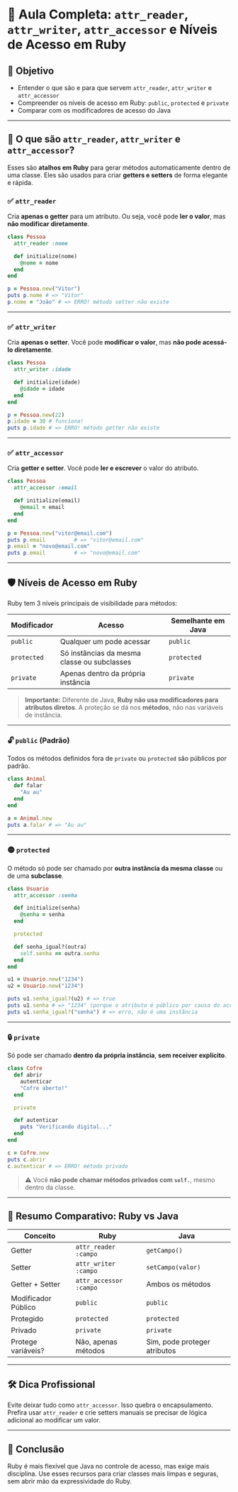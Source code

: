 # 🧠 Aula Completa: `attr_reader`, `attr_writer`, `attr_accessor` e Níveis de Acesso em Ruby

## 🚀 Objetivo

- Entender o que são e para que servem `attr_reader`, `attr_writer` e `attr_accessor`
- Compreender os níveis de acesso em Ruby: `public`, `protected` e `private`
- Comparar com os modificadores de acesso do Java

---

## 📌 O que são `attr_reader`, `attr_writer` e `attr_accessor`?

Esses são **atalhos em Ruby** para gerar métodos automaticamente dentro de uma classe. Eles são usados para criar **getters e setters** de forma elegante e rápida.

### ✅ `attr_reader`

Cria **apenas o getter** para um atributo. Ou seja, você pode **ler o valor**, mas **não modificar diretamente**.

```ruby
class Pessoa
  attr_reader :nome

  def initialize(nome)
    @nome = nome
  end
end

p = Pessoa.new("Vitor")
puts p.nome # => "Vitor"
p.nome = "João" # => ERRO! método setter não existe
```

---

### ✅ `attr_writer`

Cria **apenas o setter**. Você pode **modificar o valor**, mas **não pode acessá-lo diretamente**.

```ruby
class Pessoa
  attr_writer :idade

  def initialize(idade)
    @idade = idade
  end
end

p = Pessoa.new(22)
p.idade = 30 # funciona!
puts p.idade # => ERRO! método getter não existe
```

---

### ✅ `attr_accessor`

Cria **getter e setter**. Você pode **ler e escrever** o valor do atributo.

```ruby
class Pessoa
  attr_accessor :email

  def initialize(email)
    @email = email
  end
end

p = Pessoa.new("vitor@email.com")
puts p.email         # => "vitor@email.com"
p.email = "novo@email.com"
puts p.email         # => "novo@email.com"
```

---

## 🛡 Níveis de Acesso em Ruby

Ruby tem 3 níveis principais de visibilidade para métodos:

| Modificador | Acesso | Semelhante em Java |
|-------------|--------|--------------------|
| `public`    | Qualquer um pode acessar | `public` |
| `protected` | Só instâncias da mesma classe ou subclasses | `protected` |
| `private`   | Apenas dentro da própria instância | `private` |

> **Importante:** Diferente de Java, **Ruby não usa modificadores para atributos diretos**. A proteção se dá nos **métodos**, não nas variáveis de instância.

---

### 🔓 `public` (Padrão)

Todos os métodos definidos fora de `private` ou `protected` são públicos por padrão.

```ruby
class Animal
  def falar
    "Au au"
  end
end

a = Animal.new
puts a.falar # => "Au au"
```

---

### 🟡 `protected`

O método só pode ser chamado por **outra instância da mesma classe** ou de uma **subclasse**.

```ruby
class Usuario
  attr_accessor :senha

  def initialize(senha)
    @senha = senha
  end

  protected

  def senha_igual?(outra)
    self.senha == outra.senha
  end
end

u1 = Usuario.new("1234")
u2 = Usuario.new("1234")

puts u1.senha_igual?(u2) # => true
puts u1.senha # => "1234" (porque o atributo é público por causa do accessor)
puts u1.senha_igual?("senha") # => erro, não é uma instância
```

---

### 🔒 `private`

Só pode ser chamado **dentro da própria instância**, **sem receiver explícito**.

```ruby
class Cofre
  def abrir
    autenticar
    "Cofre aberto!"
  end

  private

  def autenticar
    puts "Verificando digital..."
  end
end

c = Cofre.new
puts c.abrir
c.autenticar # => ERRO! método privado
```

> ⚠️ Você **não pode chamar métodos privados com `self.`**, mesmo dentro da classe.

---

## 🧠 Resumo Comparativo: Ruby vs Java

| Conceito            | Ruby                             | Java                          |
|---------------------|----------------------------------|-------------------------------|
| Getter              | `attr_reader :campo`             | `getCampo()`                  |
| Setter              | `attr_writer :campo`             | `setCampo(valor)`             |
| Getter + Setter     | `attr_accessor :campo`           | Ambos os métodos              |
| Modificador Público | `public`                         | `public`                      |
| Protegido           | `protected`                      | `protected`                   |
| Privado             | `private`                        | `private`                     |
| Protege variáveis?  | Não, apenas métodos              | Sim, pode proteger atributos  |

---

## 🛠 Dica Profissional

Evite deixar tudo como `attr_accessor`. Isso quebra o encapsulamento. Prefira usar `attr_reader` e crie setters manuais se precisar de lógica adicional ao modificar um valor.

---

## 🤘 Conclusão

Ruby é mais flexível que Java no controle de acesso, mas exige mais disciplina. Use esses recursos para criar classes mais limpas e seguras, sem abrir mão da expressividade do Ruby.